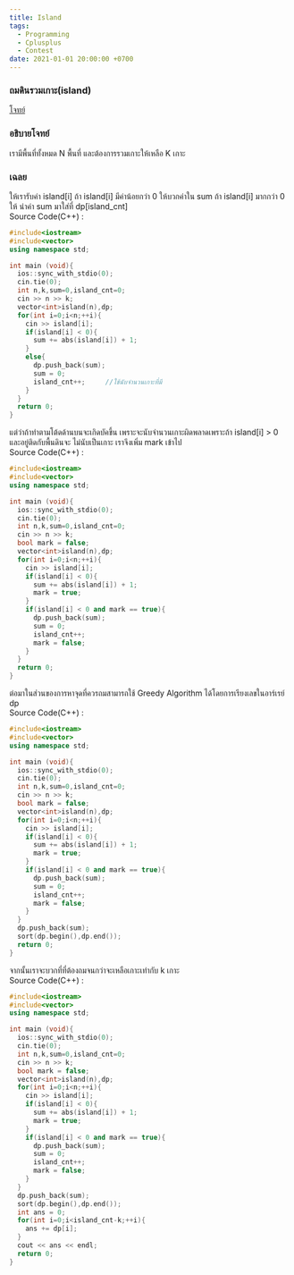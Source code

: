 ```yaml
---
title: Island
tags:
  - Programming
  - Cplusplus
  - Contest
date: 2021-01-01 20:00:00 +0700
---
```


### ถมดินรวมเกาะ(island)
[โจทย์](https://github.com/MasterIceZ/KU01/blob/main/Task/islands.pdf)

### อธิบายโจทย์
เรามีพื้นที่ทั้งหมด N พื้นที่ และต้องการรวมเกาะให้เหลือ K เกาะ

### เฉลย
ให้เรารับค่า island[i] ถ้า island[i] มีค่าน้อยกว่า 0 ให้บวกค่าใน sum ถ้า island[i] มากกว่า 0 ให้ นำค่า sum มาใส่ที่
dp[island_cnt]<br>
Source Code(C++) :
```cpp
#include<iostream>
#include<vector>
using namespace std;

int main (void){
  ios::sync_with_stdio(0);
  cin.tie(0);
  int n,k,sum=0,island_cnt=0;
  cin >> n >> k;
  vector<int>island(n),dp;
  for(int i=0;i<n;++i){
    cin >> island[i];
    if(island[i] < 0){
      sum += abs(island[i]) + 1;
    }
    else{
      dp.push_back(sum);
      sum = 0;
      island_cnt++;     //ใช้นับจำนวนเกาะที่มี
    }
  }
  return 0;
}
```
แต่ว่าถ้าทำตามโต้ดด้านบนจะเกิดบัคขึ้น เพราะจะนับจำนวนเกาะผิดพลาดเพราะถ้า island[i] > 0 และอยู่ติดกับพื้นดินจะ
ไม่นับเป็นเกาะ เราจึงเพิ่ม mark เข้าไป<br>
Source Code(C++) :
```cpp
#include<iostream>
#include<vector>
using namespace std;

int main (void){
  ios::sync_with_stdio(0);
  cin.tie(0);
  int n,k,sum=0,island_cnt=0;
  cin >> n >> k;
  bool mark = false;
  vector<int>island(n),dp;
  for(int i=0;i<n;++i){
    cin >> island[i];
    if(island[i] < 0){
      sum += abs(island[i]) + 1;
      mark = true;
    }
    if(island[i] < 0 and mark == true){
      dp.push_back(sum);
      sum = 0;
      island_cnt++;
      mark = false;
    }
  }
  return 0;
}
```
ต่อมาในส่วนของการหาจุดที่ควรถมสามารถใช้ Greedy Algorithm ได้โดยการเรียงเลขในอาร์เรย์ dp<br>
Source Code(C++) :
```cpp
#include<iostream>
#include<vector>
using namespace std;

int main (void){
  ios::sync_with_stdio(0);
  cin.tie(0);
  int n,k,sum=0,island_cnt=0;
  cin >> n >> k;
  bool mark = false;
  vector<int>island(n),dp;
  for(int i=0;i<n;++i){
    cin >> island[i];
    if(island[i] < 0){
      sum += abs(island[i]) + 1;
      mark = true;
    }
    if(island[i] < 0 and mark == true){
      dp.push_back(sum);
      sum = 0;
      island_cnt++;
      mark = false;
    }
  }
  dp.push_back(sum);
  sort(dp.begin(),dp.end());
  return 0;
}
```
จากนั้นเราจะบวกที่ที่ต้องถมจนกว่าจะเหลือเกาะเท่ากับ k เกาะ<br>
Source Code(C++) :
```cpp
#include<iostream>
#include<vector>
using namespace std;

int main (void){
  ios::sync_with_stdio(0);
  cin.tie(0);
  int n,k,sum=0,island_cnt=0;
  cin >> n >> k;
  bool mark = false;
  vector<int>island(n),dp;
  for(int i=0;i<n;++i){
    cin >> island[i];
    if(island[i] < 0){
      sum += abs(island[i]) + 1;
      mark = true;
    }
    if(island[i] < 0 and mark == true){
      dp.push_back(sum);
      sum = 0;
      island_cnt++;
      mark = false;
    }
  }
  dp.push_back(sum);
  sort(dp.begin(),dp.end());
  int ans = 0;
  for(int i=0;i<island_cnt-k;++i){
    ans += dp[i];
  }
  cout << ans << endl;
  return 0;
}
```
